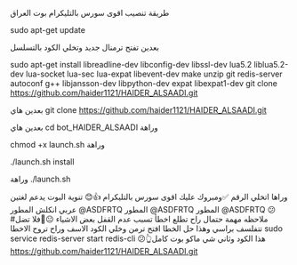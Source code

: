طريقة تنصيب اقوى سورس بالتليكرام بوت العراق

sudo apt-get update 

بعدين تفتح ترمنال جديد وتخلي الكود بالتسلسل 

sudo apt-get install libreadline-dev libconfig-dev libssl-dev lua5.2 liblua5.2-dev lua-socket lua-sec lua-expat libevent-dev make unzip git redis-server autoconf g++ libjansson-dev libpython-dev expat libexpat1-dev
git clone https://github.com/haider1121/HAIDER_ALSAADI.git

بعدين هاي 
git clone https://github.com/haider1121/HAIDER_ALSAADI.git

بعدين هاي 
cd bot_HAIDER_ALSAADI
وراهة

chmod +x launch.sh
وراهة

./launch.sh install

وراهة 
./launch.sh

وراها اتخلي الرقم ✅ومبروك عليك اقوى سورس بالتليكرام 👍😊
تنوية البوت يدعم لغتين عربي انكلش
المطور @ASDFRTQ
المطور @ASDFRTQ
المطور @ASDFRTQ
😕#ملاحظه مهمة حتمال راح تطلع اخطأ تسبب عدم القفل بعض الاشياء
😐🌝فلا تضل تتفلسف براسي وهذا حل الخطا افتح ترمن وخلي الكود الاسف وراح تروح الاخطا
sudo service redis-server start
redis-cli
😕👆هذا الكود وثاني شي ماكو بوت كامل
https://github.com/haider1121/HAIDER_ALSAADI.git
